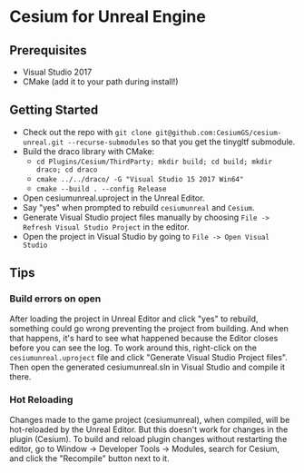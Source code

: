 # Cesium for Unreal Engine

## Prerequisites

* Visual Studio 2017
* CMake (add it to your path during install!)

## Getting Started

* Check out the repo with `git clone git@github.com:CesiumGS/cesium-unreal.git --recurse-submodules` so that you get the tinygltf submodule.
* Build the draco library with CMake:
  * `cd Plugins/Cesium/ThirdParty; mkdir build; cd build; mkdir draco; cd draco`
  * `cmake ../../draco/ -G "Visual Studio 15 2017 Win64"`
  * `cmake --build . --config Release`
* Open cesiumunreal.uproject in the Unreal Editor.
* Say "yes" when prompted to rebuild `cesiumunreal` and `Cesium`.
* Generate Visual Studio project files manually by choosing `File -> Refresh Visual Studio Project` in the editor.
* Open the project in Visual Studio by going to `File -> Open Visual Studio`

## Tips

### Build errors on open

After loading the project in Unreal Editor and click "yes" to rebuild, something could go wrong preventing the project from building. And when that happens, it's hard to see what happened because the Editor closes before you can see the log. To work around this, right-click on the `cesiumunreal.uproject` file and click "Generate Visual Studio Project files". Then open the generated cesiumunreal.sln in Visual Studio and compile it there.

### Hot Reloading

Changes made to the game project (cesiumunreal), when compiled, will be hot-reloaded by the Unreal Editor. But this doesn't work for changes in the plugin (Cesium). To build and reload plugin changes without restarting the editor, go to Window -> Developer Tools -> Modules, search for Cesium, and click the "Recompile" button next to it.
